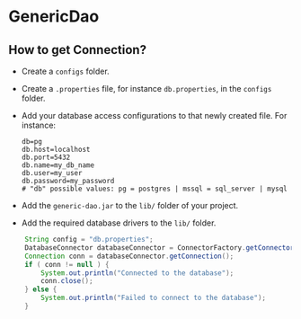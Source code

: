 # GenericDao

## How to get Connection?

- Create a `configs` folder.
- Create a `.properties` file, for instance `db.properties`, in the `configs` folder.
- Add your database access configurations to that newly created file. For instance:
    ```properties
    db=pg
    db.host=localhost
    db.port=5432
    db.name=my_db_name
    db.user=my_user
    db.password=my_password
  # "db" possible values: pg = postgres | mssql = sql_server | mysql
    ```

- Add the `generic-dao.jar` to the `lib/` folder of your project.
- Add the required database drivers to the `lib/` folder.

```java
    String config = "db.properties";
    DatabaseConnector databaseConnector = ConnectorFactory.getConnector(config);
    Connection conn = databaseConnector.getConnection();
    if ( conn != null ) {
        System.out.println("Connected to the database");
        conn.close();
    } else {
        System.out.println("Failed to connect to the database");
    }
```